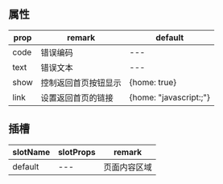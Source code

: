 ## 属性
|prop| remark              | default                |
|---|---------------------|------------------------|
|code| 错误编码         | ---                    |
|text| 错误文本       | ---                    |
|show| 控制返回首页按钮显示 | {home: true}           |
|link| 设置返回首页的链接         | {home: "javascript:;"} |

## 插槽
| slotName          | slotProps | remark |
|-------------------|-----------|--------|
| default | ---       | 页面内容区域 |

